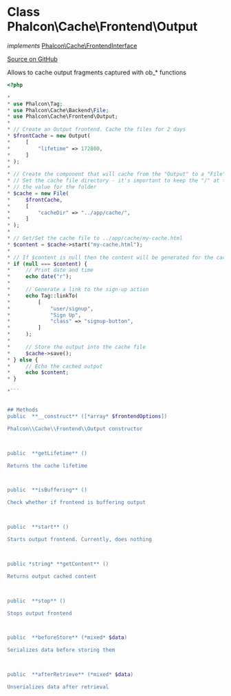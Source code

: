 # Class **Phalcon\\Cache\\Frontend\\Output**

*implements* [Phalcon\Cache\FrontendInterface](/en/3.1/api/Phalcon_Cache_FrontendInterface)

<a href="https://github.com/phalcon/cphalcon/blob/master/phalcon/cache/frontend/output.zep" class="btn btn-default btn-sm">Source on GitHub</a>

Allows to cache output fragments captured with ob_* functions

```php
<?php

*
* use Phalcon\Tag;
* use Phalcon\Cache\Backend\File;
* use Phalcon\Cache\Frontend\Output;
*
* // Create an Output frontend. Cache the files for 2 days
* $frontCache = new Output(
*     [
*         "lifetime" => 172800,
*     ]
* );
*
* // Create the component that will cache from the "Output" to a "File" backend
* // Set the cache file directory - it's important to keep the "/" at the end of
* // the value for the folder
* $cache = new File(
*     $frontCache,
*     [
*         "cacheDir" => "../app/cache/",
*     ]
* );
*
* // Get/Set the cache file to ../app/cache/my-cache.html
* $content = $cache->start("my-cache.html");
*
* // If $content is null then the content will be generated for the cache
* if (null === $content) {
*     // Print date and time
*     echo date("r");
*
*     // Generate a link to the sign-up action
*     echo Tag::linkTo(
*         [
*             "user/signup",
*             "Sign Up",
*             "class" => "signup-button",
*         ]
*     );
*
*     // Store the output into the cache file
*     $cache->save();
* } else {
*     // Echo the cached output
*     echo $content;
* }

*```


## Methods
public  **__construct** ([*array* $frontendOptions])

Phalcon\\Cache\\Frontend\\Output constructor



public  **getLifetime** ()

Returns the cache lifetime



public  **isBuffering** ()

Check whether if frontend is buffering output



public  **start** ()

Starts output frontend. Currently, does nothing



public *string* **getContent** ()

Returns output cached content



public  **stop** ()

Stops output frontend



public  **beforeStore** (*mixed* $data)

Serializes data before storing them



public  **afterRetrieve** (*mixed* $data)

Unserializes data after retrieval



